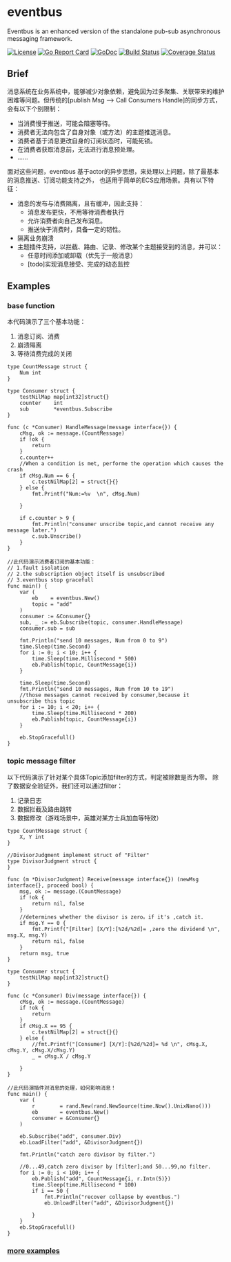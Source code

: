 # eventbus
Eventbus is an enhanced version of the standalone pub-sub asynchronous messaging framework.

[![License](https://img.shields.io/:license-apache-blue.svg)](https://opensource.org/licenses/Apache-2.0)
[![Go Report Card](https://goreportcard.com/badge/github.com/alex023/eventbus)](https://goreportcard.com/report/github.com/alex023/eventbus)
[![GoDoc](https://godoc.org/github.com/alex023/eventbus?status.svg)](https://godoc.org/github.com/alex023/eventbus)
[![Build Status](https://travis-ci.org/alex023/eventbus.svg?branch=dev)](https://travis-ci.org/alex023/eventbus?branch=dev)
[![Coverage Status](https://coveralls.io/repos/github/alex023/eventbus/badge.svg?branch=dev)](https://coveralls.io/github/alex023/eventbus?branch=dev)

## Brief
消息系统在业务系统中，能够减少对象依赖，避免因为过多聚集、关联带来的维护困难等问题。但传统的[publish Msg --> Call Consumers Handle]的同步方式，会有以下个别限制：
- 当消费慢于推送，可能会阻塞等待。
- 消费者无法向包含了自身对象（或方法）的主题推送消息。
- 消费者基于消息更改自身的订阅状态时，可能死锁。
- 在消费者获取消息前，无法进行消息预处理。
- ……

面对这些问题，eventbus 基于actor的异步思想，来处理以上问题，除了最基本的消息推送、订阅功能支持之外，
 也适用于简单的ECS应用场景。具有以下特征：
- 消息的发布与消费隔离，且有缓冲，因此支持：
    - 消息发布更快，不用等待消费者执行
    - 允许消费者向自己发布消息。
    - 推送快于消费时，具备一定的韧性。
- 隔离业务崩溃
- 主题插件支持，以拦截、路由、记录、修改某个主题接受到的消息，并可以：
    - 任意时间添加或卸载（优先于一般消息）
    - [todo]实现消息接受、完成的动态监控

## Examples
###  base function
本代码演示了三个基本功能：
1. 消息订阅、消费
2. 崩溃隔离
3. 等待消费完成的关闭
```golang
type CountMessage struct {
	Num int
}

type Consumer struct {
	testNilMap map[int32]struct{}
	counter    int
	sub        *eventbus.Subscribe
}

func (c *Consumer) HandleMessage(message interface{}) {
	cMsg, ok := message.(CountMessage)
	if !ok {
		return
	}
	c.counter++
	//When a condition is met, performe the operation which causes the crash
	if cMsg.Num == 6 {
		c.testNilMap[2] = struct{}{}
	} else {
		fmt.Printf("Num:=%v  \n", cMsg.Num)

	}

	if c.counter > 9 {
		fmt.Println("consumer unscribe topic,and cannot receive any message later.")
		c.sub.Unscribe()
	}
}

//此代码演示消费者订阅的基本功能：
// 1.fault isolation
// 2.the subscription object itself is unsubscribed
// 3.eventbus stop gracefull
func main() {
	var (
		eb    = eventbus.New()
		topic = "add"
	)
	consumer := &Consumer{}
	sub, _ := eb.Subscribe(topic, consumer.HandleMessage)
	consumer.sub = sub

	fmt.Println("send 10 messages, Num from 0 to 9")
	time.Sleep(time.Second)
	for i := 0; i < 10; i++ {
		time.Sleep(time.Millisecond * 500)
		eb.Publish(topic, CountMessage{i})
	}

	time.Sleep(time.Second)
	fmt.Println("send 10 messages, Num from 10 to 19")
	//those messages cannot received by consumer,because it unsubscribe this topic
	for i := 10; i < 20; i++ {
		time.Sleep(time.Millisecond * 200)
		eb.Publish(topic, CountMessage{i})
	}

	eb.StopGracefull()
}
```
### topic message filter 
以下代码演示了针对某个具体Topic添加filter的方式，判定被除数是否为零。
除了数据安全验证外，我们还可以通过filter：
1. 记录日志
2. 数据拦截及路由跳转
3. 数据修改（游戏场景中，英雄对某方士兵加血等特效）
```golang
type CountMessage struct {
	X, Y int
}

//DivisorJudgment implement struct of "Filter"
type DivisorJudgment struct {
}

func (m *DivisorJudgment) Receive(message interface{}) (newMsg interface{}, proceed bool) {
	msg, ok := message.(CountMessage)
	if !ok {
		return nil, false
	}
	//determines whether the divisor is zero。if it's ,catch it.
	if msg.Y == 0 {
		fmt.Printf("[Filter] [X/Y]:[%2d/%2d]= ,zero the dividend \n", msg.X, msg.Y)
		return nil, false
	}
	return msg, true
}

type Consumer struct {
	testNilMap map[int32]struct{}
}

func (c *Consumer) Div(message interface{}) {
	cMsg, ok := message.(CountMessage)
	if !ok {
		return
	}
	if cMsg.X == 95 {
		c.testNilMap[2] = struct{}{}
	} else {
		//fmt.Printf("[Consumer] [X/Y]:[%2d/%2d]= %d \n", cMsg.X, cMsg.Y, cMsg.X/cMsg.Y)
		_ = cMsg.X / cMsg.Y

	}
}

//此代码演插件对消息的处理，如何影响消息！
func main() {
	var (
		r        = rand.New(rand.NewSource(time.Now().UnixNano()))
		eb       = eventbus.New()
		consumer = &Consumer{}
	)

	eb.Subscribe("add", consumer.Div)
	eb.LoadFilter("add", &DivisorJudgment{})

	fmt.Println("catch zero divisor by filter.")

	//0...49,catch zero divisor by [filter];and 50...99,no filter.
	for i := 0; i < 100; i++ {
		eb.Publish("add", CountMessage{i, r.Intn(5)})
		time.Sleep(time.Millisecond * 100)
		if i == 50 {
			fmt.Println("recover collapse by eventbus.")
			eb.UnloadFilter("add", &DivisorJudgment{})

		}
	}
	eb.StopGracefull()
}

```

### [more examples][1]
                       
                       
[1]: https://github.com/alex023/eventbus/tree/dev/example